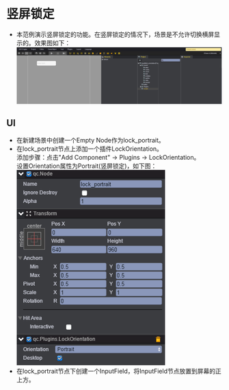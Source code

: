 # 竖屏锁定

* 本范例演示竖屏锁定的功能。在竖屏锁定的情况下，场景是不允许切换横屏显示的。效果图如下：<br>
![](images\UI.png)

## UI

* 在新建场景中创建一个Empty Node作为lock_portrait。
* 在lock_portrait节点上添加一个插件LockOrientation。<br>
添加步骤：点击"Add Component" -> Plugins -> LockOrientation。<br>
设置Orientation属性为Portrait(竖屏锁定)，如下图：<br>
![](images\orientation.png)
* 在lock_portrait节点下创建一个InputField，将InputField节点放置到屏幕的正上方。





